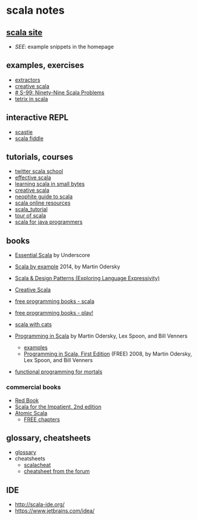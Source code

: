 

# scala notes

## [scala site](https://www.scala-lang.org/)
+ *SEE*: example snippets in the homepage 


## examples, exercises

+ [extractors](https://www.scala-lang.org/old/node/112)
+ [creative scala](https://www.creativescala.org/creative-scala.html)
+ [# S-99: Ninety-Nine Scala Problems](http://aperiodic.net/phil/scala/s-99/)
+ [tetrix in scala](http://eed3si9n.com/tetrix-in-scala/)

	
## interactive REPL

+ [scastie](https://scastie.scala-lang.org/)
+ [scala fiddle](https://scalafiddle.io/)

## tutorials, courses
+ [twitter scala school](http://twitter.github.io/scala_school/)
+ [effective scala](https://twitter.github.io/effectivescala/)
+ [learning scala in small bytes](http://matt.might.net/articles/learning-scala-in-small-bites/)
 + [creative scala](https://www.creativescala.org/creative-scala.html)
 + [neophite guide to scala](https://danielwestheide.com/scala/neophytes.html)
+ [scala online resources](https://docs.scala-lang.org/learn.html)
+ [scala_tutorial](https://www.scala-exercises.org/scala_tutorial/terms_and_types)
+ [tour of scala]( https://docs.scala-lang.org/tour/tour-of-scala.html)
+ [scala for java programmers](https://docs.scala-lang.org/tutorials/scala-for-java-programmers.html)



## books

+ [Essential Scala](https://underscore.io/books/essential-scala/)
by Underscore

+ [Scala by example](https://www.scala-lang.org/docu/files/ScalaByExample.pdf)
2014, by Martin Odersky

+ [Scala & Design Patterns (Exploring Language Expressivity)](https://www.scala-lang.org/old/sites/default/files/FrederikThesis.pdf)

+ [Creative Scala](https://www.creativescala.org/creative-scala.epub)

+ [free programming books - scala](https://github.com/EbookFoundation/free-programming-books/blob/master/free-programming-books.md#scala)
+ [free programming books - play!](https://github.com/EbookFoundation/free-programming-books/blob/master/free-programming-books.md#play-scala)
+ [scala with cats](https://books.underscore.io/scala-with-cats/scala-with-cats.epub)

+ [Programming in Scala](https://booksites.artima.com/programming_in_scala)
	by Martin Odersky, Lex Spoon, and Bill Venners
	- [examples](https://booksites.artima.com/programming_in_scala/examples/)
	- [Programming in Scala, First Edition](https://www.artima.com/pins1ed/) (FREE)
	2008, by Martin Odersky, Lex Spoon, and Bill Venners

+ [functional programming for mortals](https://leanpub.com/fpmortals)


### commercial books

+ [Red Book](https://www.manning.com/books/functional-programming-in-scala)
+ [Scala for the Impatient, 2nd edition](https://horstmann.com/scala/)
+ [Atomic Scala](https://gumroad.com/l/AtomicScala)
	- [FREE chapters ](https://info.lightbend.com/ebook-register-atomic-scala.html)


## glossary, cheatsheets
+ [glossary](https://docs.scala-lang.org/glossary/index.html)
+ cheatsheets
	- [scalacheat](https://docs.scala-lang.org/cheatsheets/index.html)
	- [cheatsheet from the forum](https://gist.github.com/heathermiller/2ab9ef36910fdfdd20e9)

## IDE

+ http://scala-ide.org/
+ https://www.jetbrains.com/idea/
<!--stackedit_data:
eyJoaXN0b3J5IjpbMTU0NjEzNTk5NywxMTUwOTk5NTk3LC0zNz
YyMDAzOTUsLTEwNzYzNzg2NTAsMTc3OTEzNjQ0LDE5ODU2ODEx
NywtODE4NDUxODkwXX0=
-->